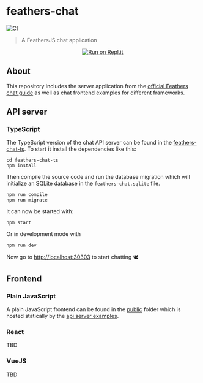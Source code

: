 # feathers-chat

[![CI](https://github.com/feathersjs/feathers-chat/workflows/CI/badge.svg)](https://github.com/feathersjs/feathers-chat/actions?query=workflow%3ACI)

> A FeathersJS chat application

<p align="center">
  <a href="https://replit.com/new/github/feathersjs/feathers-chat"><img src="https://replit.com/badge/github/feathersjs/feathers-chat" alt="Run on Repl.it"></a> 
</p>

## About

This repository includes the server application from the [official Feathers chat guide](https://dove.feathersjs.com/guides/basics/generator.html) as well as chat frontend examples for different frameworks.

## API server

### TypeScript

The TypeScript version of the chat API server can be found in the [feathers-chat-ts](./feathers-chat-ts/). To start it install the dependencies like this:

```
cd feathers-chat-ts
npm install
```

Then compile the source code and run the database migration which will initialize an SQLite database in the `feathers-chat.sqlite` file.

```
npm run compile
npm run migrate
```

It can now be started with:

```
npm start
```

Or in development mode with

```
npm run dev
```

Now go to [http://localhost:30303](http://localhost:30303) to start chatting 🕊️

## Frontend

### Plain JavaScript

A plain JavaScript frontend can be found in the [public](./public/) folder which is hosted statically by the [api server examples](#api-server).

### React

TBD

### VueJS

TBD
